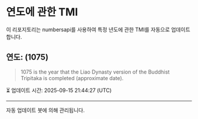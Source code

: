 
# 연도에 관한 TMI

이 리포지토리는 numbersapi를 사용하여 특정 년도에 관한 TMI를 자동으로 업데이트합니다.

## 연도: (1075)
> 1075 is the year that the Liao Dynasty version of the Buddhist Tripitaka is completed (approximate date).

⏳ 업데이트 시간: 2025-09-15 21:44:27 (UTC)

---
자동 업데이트 봇에 의해 관리됩니다.
